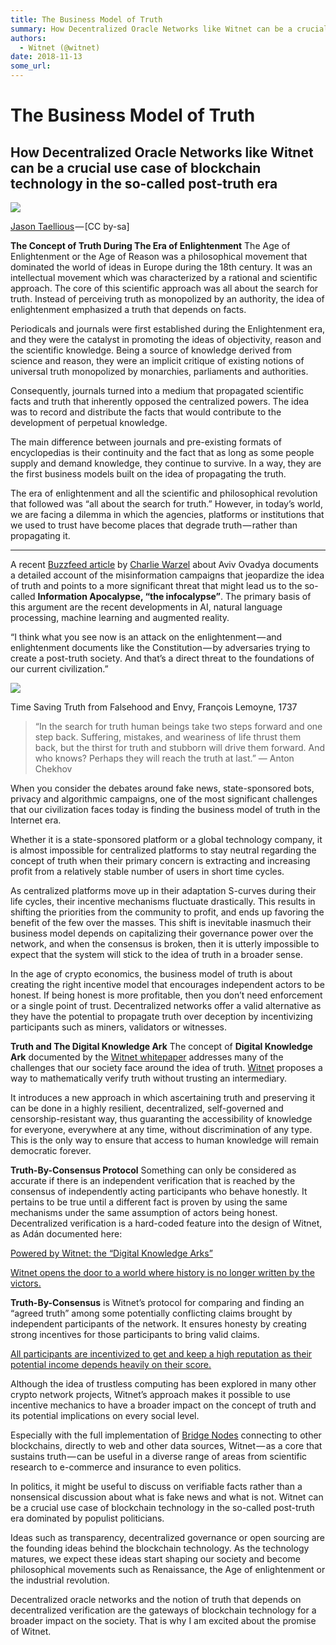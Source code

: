 ```yaml
---
title: The Business Model of Truth
summary: How Decentralized Oracle Networks like Witnet can be a crucial use case of blockchain technology in the so-called post-truth era Jason Taellious — CC by-sa The Concept of Truth During The Era of Enlightenment The Age of Enlightenment or the Age of Reason was a philosophical movement that dominated the world of ideas in Europe during the 18th century. It was an intellectual movement which was characterized by a rational and scientific approach. The core of this scientific approach was all about t
authors:
  - Witnet (@witnet)
date: 2018-11-13
some_url: 
---
```


# The Business Model of Truth


## How Decentralized Oracle Networks like Witnet can be a crucial use case of blockchain technology in the so-called post-truth era

![](https://api.beta.kauri.io:443/ipfs/QmdEy51vweSW7NWCMGDSuD3ECL5qhFtmsuLZqvjpaLiiiT)

[Jason Taellious](https://www.flickr.com/photos/dreamsjung/5987215653) — [CC by-sa]

**The Concept of Truth During The Era of Enlightenment**
The Age of Enlightenment or the Age of Reason was a philosophical movement that dominated the world of ideas in Europe during the 18th century. It was an intellectual movement which was characterized by a rational and scientific approach. The core of this scientific approach was all about the search for truth. Instead of perceiving truth as monopolized by an authority, the idea of enlightenment emphasized a truth that depends on facts.

Periodicals and journals were first established during the Enlightenment era, and they were the catalyst in promoting the ideas of objectivity, reason and the scientific knowledge. Being a source of knowledge derived from science and reason, they were an implicit critique of existing notions of universal truth monopolized by monarchies, parliaments and authorities.

Consequently, journals turned into a medium that propagated scientific facts and truth that inherently opposed the centralized powers. The idea was to record and distribute the facts that would contribute to the development of perpetual knowledge.

The main difference between journals and pre-existing formats of encyclopedias is their continuity and the fact that as long as some people supply and demand knowledge, they continue to survive. In a way, they are the first business models built on the idea of propagating the truth.

The era of enlightenment and all the scientific and philosophical revolution that followed was “all about the search for truth.” However, in today’s world, we are facing a dilemma in which the agencies, platforms or institutions that we used to trust have become places that degrade truth — rather than propagating it.

---

A recent [Buzzfeed article](https://www.buzzfeed.com/charliewarzel/the-terrifying-future-of-fake-news?utm_term=.qvjQ460Qx#.qpNbOZ2bd) by [Charlie Warzel](https://twitter.com/cwarzel) about Aviv Ovadya documents a detailed account of the misinformation campaigns that jeopardize the idea of truth and points to a more significant threat that might lead us to the so-called **Information Apocalypse, “the infocalypse”**. The primary basis of this argument are the recent developments in AI, natural language processing, machine learning and augmented reality.

> 
“I think what you see now is an attack on the enlightenment — and enlightenment documents like the Constitution — by adversaries trying to create a post-truth society. And that’s a direct threat to the foundations of our current civilization.”

![](https://api.beta.kauri.io:443/ipfs/QmPuodNiwhe3ubwmoFEtwoNAAhSst3Q9fVss6Ddf73jYEa)

Time Saving Truth from Falsehood and Envy, François Lemoyne, 1737

> “In the search for truth human beings take two steps forward and one step back. Suffering, mistakes, and weariness of life thrust them back, but the thirst for truth and stubborn will drive them forward. And who knows? Perhaps they will reach the truth at last.”
― Anton Chekhov

When you consider the debates around fake news, state-sponsored bots, privacy and algorithmic campaigns, one of the most significant challenges that our civilization faces today is finding the business model of truth in the Internet era.

Whether it is a state-sponsored platform or a global technology company, it is almost impossible for centralized platforms to stay neutral regarding the concept of truth when their primary concern is extracting and increasing profit from a relatively stable number of users in short time cycles.

As centralized platforms move up in their adaptation S-curves during their life cycles, their incentive mechanisms fluctuate drastically. This results in shifting the priorities from the community to profit, and ends up favoring the benefit of the few over the masses. This shift is inevitable inasmuch their business model depends on capitalizing their governance power over the network, and when the consensus is broken, then it is utterly impossible to expect that the system will stick to the idea of truth in a broader sense.

In the age of crypto economics, the business model of truth is about creating the right incentive model that encourages independent actors to be honest. If being honest is more profitable, then you don’t need enforcement or a single point of trust. Decentralized networks offer a valid alternative as they have the potential to propagate truth over deception by incentivizing participants such as miners, validators or witnesses.

**Truth and The Digital Knowledge Ark**
The concept of **Digital Knowledge Ark** documented by the [Witnet whitepaper](https://witnet.io/static/witnet-whitepaper.pdf) addresses many of the challenges that our society face around the idea of truth. [Witnet](https://witnet.io/#/) proposes a way to mathematically verify truth without trusting an intermediary.

> 
It introduces a new approach in which ascertaining truth and preserving it can be done in a highly resilient, decentralized, self-governed and censorship-resistant way, thus guaranting the accessibility of knowledge for everyone, everywhere at any time, without discrimination of any type. This is the only way to ensure that access to human knowledge will remain democratic forever.

**Truth-By-Consensus Protocol**
Something can only be considered as accurate if there is an independent verification that is reached by the consensus of independently acting participants who behave honestly. It pertains to be true until a different fact is proven by using the same mechanisms under the same assumption of actors being honest. Decentralized verification is a hard-coded feature into the design of Witnet, as Adán documented here:

[Powered by Witnet: the “Digital Knowledge Arks”](https://medium.com/witnet/witnet-and-the-digital-knowledge-arks-28bb4db10a80)

[Witnet opens the door to a world where history is no longer written by the victors.](url)

**Truth-By-Consensus** is Witnet’s protocol for comparing and finding an “agreed truth” among some potentially conflicting claims brought by independent participants of the network. It ensures honesty by creating strong incentives for those participants to bring valid claims.

[All participants are incentivized to get and keep a high reputation as their potential income depends heavily on their score.](url)

Although the idea of trustless computing has been explored in many other crypto network projects, Witnet’s approach makes it possible to use incentive mechanics to have a broader impact on the concept of truth and its potential implications on every social level.

Especially with the full implementation of [Bridge Nodes](https://medium.com/witnet/ethereum-loves-witnet-9a3fd21e6f5c) connecting to other blockchains, directly to web and other data sources, Witnet — as a core that sustains truth — can be useful in a diverse range of areas from scientific research to e-commerce and insurance to even politics.

In politics, it might be useful to discuss on verifiable facts rather than a nonsensical discussion about what is fake news and what is not. Witnet can be a crucial use case of blockchain technology in the so-called post-truth era dominated by populist politicians.

Ideas such as transparency, decentralized governance or open sourcing are the founding ideas behind the blockchain technology. As the technology matures, we expect these ideas start shaping our society and become philosophical movements such as Renaissance, the Age of enlightenment or the industrial revolution.

Decentralized oracle networks and the notion of truth that depends on decentralized verification are the gateways of blockchain technology for a broader impact on the society. That is why I am excited about the promise of Witnet.

